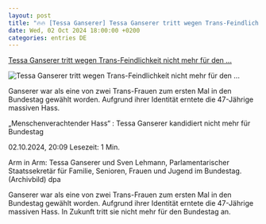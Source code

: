 ```yaml
---
layout: post
title: "🔥🔥 [Tessa Ganserer] Tessa Ganserer tritt wegen Trans-Feindlichkeit nicht mehr für den ..."
date: Wed, 02 Oct 2024 18:00:00 +0200
categories: entries DE
---
```

[Tessa Ganserer tritt wegen Trans-Feindlichkeit nicht mehr für den ...](https://www.faz.net/aktuell/politik/inland/tessa-ganserer-tritt-wegen-trans-feindlichkeit-nicht-mehr-fuer-den-bundestag-an-110023638.html)

![Tessa Ganserer tritt wegen Trans-Feindlichkeit nicht mehr für den ...](https://media1.faz.net/ppmedia/aktuell/politik/3534275037/1.10023647/facebook_teaser/arm-in-arm-tessa-ganserer-und.jpg)

Ganserer war als eine von zwei Trans-Frauen zum ersten Mal in den Bundestag gewählt worden. Aufgrund ihrer Identität erntete die 47-Jährige massiven Hass.

„Menschenverachtender Hass“ : Tessa Ganserer kandidiert nicht mehr für Bundestag

02.10.2024, 20:09 Lesezeit: 1 Min.

Arm in Arm: Tessa Ganserer und Sven Lehmann, Parlamentarischer Staatssekretär für Familie, Senioren, Frauen und Jugend im Bundestag. (Archivbild) dpa

Ganserer war als eine von zwei Trans-Frauen zum ersten Mal in den Bundestag gewählt worden. Aufgrund ihrer Identität erntete die 47-Jährige massiven Hass. In Zukunft tritt sie nicht mehr für den Bundestag an.

